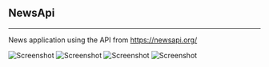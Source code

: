 ## NewsApi
---
News application using the API from https://newsapi.org/

![Screenshot](https://user-images.githubusercontent.com/88829134/137468767-d21ee530-7c89-43d8-8e94-fa3a6e92b297.png) 
![Screenshot](https://user-images.githubusercontent.com/88829134/137468764-27772482-a208-4356-a383-4e813471cf3a.png)
![Screenshot](https://user-images.githubusercontent.com/88829134/137468728-557941e2-6f1b-4bb2-ba93-7c4947b924a1.png)
![Screenshot](https://user-images.githubusercontent.com/88829134/137468753-9073df0a-5fdf-4760-bfaf-e8b291c2cf59.png)
